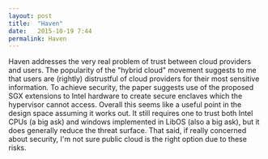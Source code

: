 ```yaml
---
layout: post
title:  "Haven"
date:   2015-10-19 7:44
permalink: Haven
---
```


Haven addresses the very real problem of trust between cloud providers and
users.  The popularity of the "hybrid cloud" movement suggests to me that users
are (rightly) distrustful of cloud providers for their most sensitive
information.  To achieve security, the paper suggests use of the proposed SGX
extensions to Intel hardware to create secure enclaves which the hypervisor
cannot access.  Overall this seems like a useful point in the design space
assuming it works out.  It still requires one to trust both Intel CPUs (a big
ask) and windows implemented in LibOS (also a big ask), but it does generally
reduce the threat surface.  That said, if really concerned about security, I'm
not sure public cloud is the right option due to these risks.
